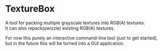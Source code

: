 # TextureBox
A tool for packing multiple grayscale textures into RGB(A) textures.  
It can also repack(swizzle) existing RGB(A) textures.

For now this purely an interactive command-line tool (just to get started),  
but in the future this will be turned into a GUI application.

